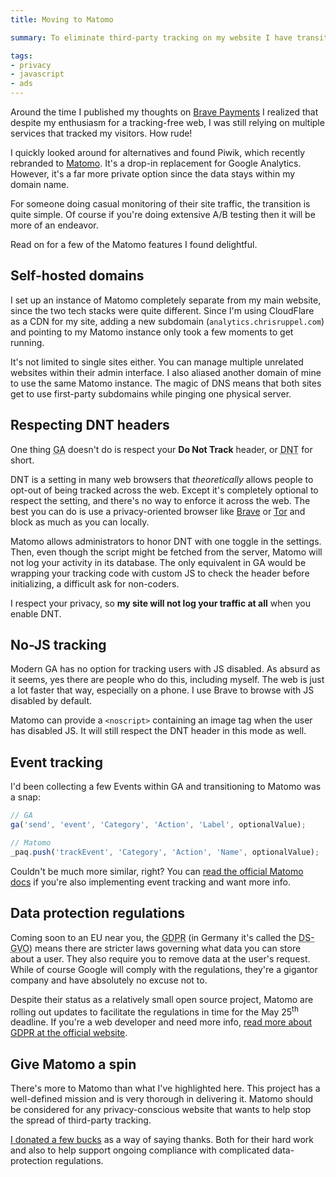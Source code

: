 ```yaml
---
title: Moving to Matomo

summary: To eliminate third-party tracking on my website I have transitioned off Google Analytics and am now using Matomo.

tags:
- privacy
- javascript
- ads
---
```


Around the time I published my thoughts on [Brave Payments](/blog/brave-payments/) I realized that despite my enthusiasm for a tracking-free web, I was still relying on multiple services that tracked my visitors. How rude!

I quickly looked around for alternatives and found Piwik, which recently rebranded to [Matomo](https://matomo.org). It's a drop-in replacement for Google Analytics. However, it's a far more private option since the data stays within my domain name.

For someone doing casual monitoring of their site traffic, the transition is quite simple. Of course if you're doing extensive A/B testing then it will be more of an endeavor.

Read on for a few of the Matomo features I found delightful.

## Self-hosted domains

I set up an instance of Matomo completely separate from my main website, since the two tech stacks were quite different. Since I'm using CloudFlare as a CDN for my site, adding a new subdomain (`analytics.chrisruppel.com`) and pointing to my Matomo instance only took a few moments to get running.

It's not limited to single sites either. You can manage multiple unrelated websites within their admin interface. I also aliased another domain of mine to use the same Matomo instance. The magic of DNS means that both sites get to use first-party subdomains while pinging one physical server.

## Respecting DNT headers

One thing <abbr title="Google Analytics">GA</abbr> doesn't do is respect your **Do Not Track** header, or <abbr title="Do Not Track">DNT</abbr> for short.

DNT is a setting in many web browsers that _theoretically_ allows people to opt-out of being tracked across the web. Except it's completely optional to respect the setting, and there's no way to enforce it across the web. The best you can do is use a privacy-oriented browser like [Brave](https://brave.com) or [Tor](https://www.torproject.org) and block as much as you can locally.

Matomo allows administrators to honor DNT with one toggle in the settings. Then, even though the script might be fetched from the server, Matomo will not log your activity in its database. The only equivalent in GA would be wrapping your tracking code with custom JS to check the header before initializing, a difficult ask for non-coders.

I respect your privacy, so **my site will not log your traffic at all** when you enable DNT.

## No-JS tracking

Modern GA has no option for tracking users with JS disabled. As absurd as it seems, yes there are people who do this, including myself. The web is just a lot faster that way, especially on a phone. I use Brave to browse with JS disabled by default.

Matomo can provide a `<noscript>` containing an image tag when the user has disabled JS. It will still respect the DNT header in this mode as well.

## Event tracking

I'd been collecting a few Events within GA and transitioning to Matomo was a snap:

```js
// GA
ga('send', 'event', 'Category', 'Action', 'Label', optionalValue);

// Matomo
_paq.push('trackEvent', 'Category', 'Action', 'Name', optionalValue);
```

Couldn't be much more similar, right? You can [read the official Matomo docs](https://matomo.org/docs/event-tracking/) if you're also implementing event tracking and want more info.

## Data protection regulations

Coming soon to an EU near you, the <abbr title="General Data Protection Regulation">GDPR</abbr> (in Germany it's called the <abbr lang="de" title="Datenschutz-Grundverordnung">DS-GVO</abbr>) means there are stricter laws governing what data you can store about a user. They also require you to remove data at the user's request. While of course Google will comply with the regulations, they're a gigantor company and have absolutely no excuse not to.

Despite their status as a relatively small open source project, Matomo are rolling out updates to facilitate the regulations in time for the May 25<sup>th</sup> deadline. If you're a web developer and need more info, [read more about GDPR at the official website](https://www.eugdpr.org).

## Give Matomo a spin

There's more to Matomo than what I've highlighted here. This project has a well-defined mission and is very thorough in delivering it. Matomo should be considered for any privacy-conscious website that wants to help stop the spread of third-party tracking.

[I donated a few bucks](https://matomo.org/donate/) as a way of saying thanks. Both for their hard work and also to help support ongoing compliance with complicated data-protection regulations.
